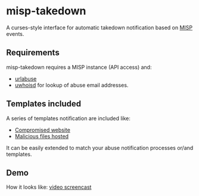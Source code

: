 # misp-takedown

A curses-style interface for automatic takedown notification based on [MISP](https://github.com/MISP/MISP) events.

## Requirements

misp-takedown requires a MISP instance (API access) and:

- [urlabuse](https://github.com/CIRCL/url-abuse)
- [uwhoisd](https://github.com/Rafiot/uwhoisd) for lookup of abuse email addresses.

## Templates included

A series of templates notification are included like:

- [Compromised website](./templates/compromised_website.tmpl-sample)
- [Malicious files hosted](./templates/malicious_files_hosted.tmpl-sample)

It can be easily extended to match your abuse notification processes or/and templates.

## Demo

How it looks like: [video screencast](https://www.youtube.com/watch?v=LsZA9YWDodQ)
